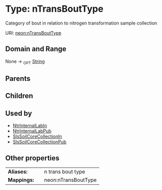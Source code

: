 
# Type: nTransBoutType


Category of bout in relation to nitrogen transformation sample collection

URI: [neon:nTransBoutType](https://data.neonscience.org/nTransBoutType)


## Domain and Range

None ->  <sub>OPT</sub> [String](types/String.md)

## Parents


## Children


## Used by

 * [NtrInternalLabIn](NtrInternalLabIn.md)
 * [NtrInternalLabPub](NtrInternalLabPub.md)
 * [SlsSoilCoreCollectionIn](SlsSoilCoreCollectionIn.md)
 * [SlsSoilCoreCollectionPub](SlsSoilCoreCollectionPub.md)

## Other properties

|  |  |  |
| --- | --- | --- |
| **Aliases:** | | n trans bout type |
| **Mappings:** | | neon:nTransBoutType |

